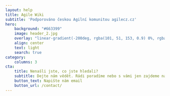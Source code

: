 ```yaml
---
layout: help
title: Agile Wiki
subtitle: 'Podporováno českou Agilní komunitou agilecz.cz'
hero:
    background: "#663399"
    image: header_2.jpg
    overlay: "linear-gradient(-200deg, rgba(101, 51, 153, 0.9) 0%, rgba(90, 51, 153, 0.9) 53%, rgba(71, 51, 153, 0.9) 100%)"
    align: center
    text: light
    search: true
category:
    columns: 3
cta:
    title: Nenašli jste, co jste hledali?
    subtitle: Dejte nám vědět. Rádi poradíme nebo s vámi jen zajdeme na kafe.
    button_text: Napište nám email
    button_url: /contact/
---
```

